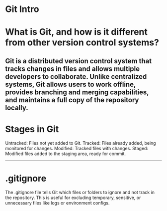 # Git Intro
# What is Git, and how is it different from other version control systems?
Git is a distributed version control system that tracks changes in files and allows multiple developers to collaborate. Unlike centralized systems, Git allows users to work offline, provides branching and merging capabilities, and maintains a full copy of the repository locally.
----------------------------------------------------------------------------------------------------

# Stages in Git
Untracked: Files not yet added to Git.
Tracked: Files already added, being monitored for changes.
Modified: Tracked files with changes.
Staged: Modified files added to the staging area, ready for commit.

----------------------------------------------------------------------------------------------------

# .gitignore
The .gitignore file tells Git which files or folders to ignore and not track in the repository. This is useful for excluding temporary, sensitive, or unnecessary files like logs or environment configs.